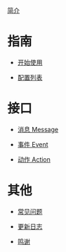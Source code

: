 [简介](./Introduction.md)

# 指南

- [开始使用]()
  
- [配置列表]()

# 接口

- [消息 Message](./message.md)

- [事件 Event](./event.md)
  
- [动作 Action](./action.md)

# 其他

- [常见问题]()
  
- [更新日志](./changelog.md)
  
- [鸣谢]()
